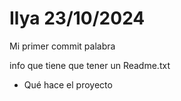 # Ilya 23/10/2024
Mi primer commit palabra

info que tiene que tener un Readme.txt
+ Qué hace el proyecto


